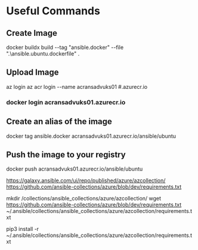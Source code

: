 # Useful Commands

## Create Image

docker buildx build --tag "ansible.docker" --file ".\ansible.ubuntu.dockerfile" .

## Upload Image

az login
az acr login --name acransadvuks01 #.azurecr.io

### docker login acransadvuks01.azurecr.io

## Create an alias of the image

docker tag ansible.docker acransadvuks01.azurecr.io/ansible/ubuntu

## Push the image to your registry

docker push acransadvuks01.azurecr.io/ansible/ubuntu

<https://galaxy.ansible.com/ui/repo/published/azure/azcollection/>
<https://github.com/ansible-collections/azure/blob/dev/requirements.txt>

mkdir /collections/ansible_collections/azure/azcollection/
wget <https://github.com/ansible-collections/azure/blob/dev/requirements.txt> ~/.ansible/collections/ansible_collections/azure/azcollection/requirements.txt

pip3 install -r ~/.ansible/collections/ansible_collections/azure/azcollection/requirements.txt
